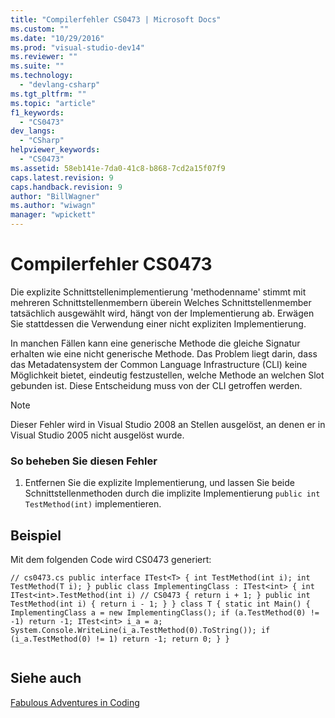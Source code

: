 ```yaml
---
title: "Compilerfehler CS0473 | Microsoft Docs"
ms.custom: ""
ms.date: "10/29/2016"
ms.prod: "visual-studio-dev14"
ms.reviewer: ""
ms.suite: ""
ms.technology: 
  - "devlang-csharp"
ms.tgt_pltfrm: ""
ms.topic: "article"
f1_keywords: 
  - "CS0473"
dev_langs: 
  - "CSharp"
helpviewer_keywords: 
  - "CS0473"
ms.assetid: 58eb141e-7da0-41c8-b868-7cd2a15f07f9
caps.latest.revision: 9
caps.handback.revision: 9
author: "BillWagner"
ms.author: "wiwagn"
manager: "wpickett"
---
```

# Compilerfehler CS0473
Die explizite Schnittstellenimplementierung 'methodenname' stimmt mit mehreren Schnittstellenmembern überein Welches Schnittstellenmember tatsächlich ausgewählt wird, hängt von der Implementierung ab. Erwägen Sie stattdessen die Verwendung einer nicht expliziten Implementierung.  
  
 In manchen Fällen kann eine generische Methode die gleiche Signatur erhalten wie eine nicht generische Methode. Das Problem liegt darin, dass das Metadatensystem der Common Language Infrastructure \(CLI\) keine Möglichkeit bietet, eindeutig festzustellen, welche Methode an welchen Slot gebunden ist. Diese Entscheidung muss von der CLI getroffen werden.  
  
> [!NOTE]
>  Dieser Fehler wird in Visual Studio 2008 an Stellen ausgelöst, an denen er in Visual Studio 2005 nicht ausgelöst wurde.  
  
### So beheben Sie diesen Fehler  
  
1.  Entfernen Sie die explizite Implementierung, und lassen Sie beide Schnittstellenmethoden durch die implizite Implementierung `public int TestMethod(int)` implementieren.  
  
## Beispiel  
 Mit dem folgenden Code wird CS0473 generiert:  
  
```  
// cs0473.cs public interface ITest<T> { int TestMethod(int i); int TestMethod(T i); } public class ImplementingClass : ITest<int> { int ITest<int>.TestMethod(int i) // CS0473 { return i + 1; } public int TestMethod(int i) { return i - 1; } } class T { static int Main() { ImplementingClass a = new ImplementingClass(); if (a.TestMethod(0) != -1) return -1; ITest<int> i_a = a; System.Console.WriteLine(i_a.TestMethod(0).ToString()); if (i_a.TestMethod(0) != 1) return -1; return 0; } }  
  
```  
  
## Siehe auch  
 [Fabulous Adventures in Coding](http://blogs.msdn.com/ericlippert/archive/2006/04/06/570126.aspx)